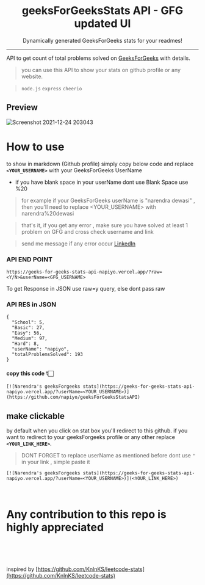 <p align="center">
 <h1 align="center">geeksForGeeksStats API - GFG updated UI</h1>
 <p align="center">Dynamically generated GeeksForGeeks stats for your readmes!</p>
</p>

*****

API to get count of total problems solved on [GeeksForGeeks](https://practice.geeksforgeeks.org/) with details.
> you can use this API to show your stats on github profile or any website.

> `node.js`  `express`  `cheerio`
## Preview
![Screenshot 2021-12-24 203043](https://user-images.githubusercontent.com/88178000/147360853-1c573480-399f-4e68-9112-b07e13852100.jpg)
# How to use
 to show in markdown (Github profile) simply copy below code and replace **`<YOUR_USERNAME>`** with your GeeksForGeeks UserName
 - if you have blank space in your userName dont use Blank Space use %20
 > for example if your GeeksForGeeks userName is "narendra dewasi" , then  you'll need to replace <YOUR_USERNAME> with narendra%20dewasi


 > that's it, if you get any error , make sure you have solved at least 1 problem on GFG and cross check username and link 


 > send me message if any error occur [LinkedIn](https://www.linkedin.com/in/narendra-dewasi/)

 ### API END POINT
 ```
 https://geeks-for-geeks-stats-api-napiyo.vercel.app/?raw=<Y/N>&userName=<GFG_USERNAME>
 ```
To get Response in JSON use raw=y query, else dont pass raw

### API RES in JSON
```
{
  "School": 5,
  "Basic": 27,
  "Easy": 56,
  "Medium": 97,
  "Hard": 8,
  "userName": "napiyo",
  "totalProblemsSolved": 193
}
```

#### copy this code 👇🏻
```
[![Narendra's geeksForgeeks stats](https://geeks-for-geeks-stats-api-napiyo.vercel.app/?userName=<YOUR_USERNAME>)](https://github.com/napiyo/geeksForGeeksStatsAPI)
```

## make clickable
by default when you click on stat box you'll redirect to this github. if you want to redirect to your geeksForgeeks profile or any other replace **`<YOUR_LINK_HERE>`**.
> DONT FORGET to replace userName as mentioned before
> dont use `"` in your link , simple paste it
```
[![Narendra's geeksForgeeks stats](https://geeks-for-geeks-stats-api-napiyo.vercel.app/?userName=<YOUR_USERNAME>)](<YOUR_LINK_HERE>)
 ```
 
 
 <br>
 
 # Any contribution to this repo is highly appreciated
 
 <br>
 <br>
 <br>
 
 inspired by [https://github.com/KnlnKS/leetcode-stats](https://github.com/KnlnKS/leetcode-stats)
